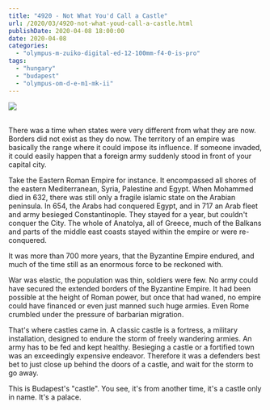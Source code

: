 ```yaml
---
title: "4920 - Not What You'd Call a Castle"
url: /2020/03/4920-not-what-youd-call-a-castle.html
publishDate: 2020-04-08 18:00:00
date: 2020-04-08
categories: 
  - "olympus-m-zuiko-digital-ed-12-100mm-f4-0-is-pro"
tags: 
  - "hungary"
  - "budapest"
  - "olympus-om-d-e-m1-mk-ii"
---
```

<div class="container">
<div class="center"><a target="_blank" href="https://d25zfm9zpd7gm5.cloudfront.net/1200x1200/2018/20180520_165848_lr.jpg"><img class="webfeedsFeaturedVisual" src="https://d25zfm9zpd7gm5.cloudfront.net/0600x0600/2018/20180520_165848_lr.jpg" /></a></div>
</div>
<br />

There was a time when states were very different from what they are
now. Borders did not exist as they do now. The territory of an
empire was basically the range where it could impose its influence.
If someone invaded, it could easily happen that a foreign army
suddenly stood in front of your capital city.

Take the Eastern Roman Empire for instance. It encompassed all
shores of the eastern Mediterranean, Syria, Palestine and Egypt.
When Mohammed died in 632, there was still only a fragile islamic
state on the Arabian peninsula. In 654, the Arabs had conquered
Egypt, and in 717 an Arab fleet and army besieged Constantinople.
They stayed for a year, but couldn't conquer the City. The whole of
Anatolya, all of Greece, much of the Balkans and parts of the middle
east coasts stayed within the empire or were re-conquered.

It was more than 700 more years, that the Byzantine Empire endured,
and much of the time still as an enormous force to be reckoned with.

War was elastic, the population was thin, soldiers were few. No army
could have secured the extended borders of the Byzantine Empire. It
had been possible at the height of Roman power, but once that had
waned, no empire could have financed or even just manned such huge
armies. Even Rome crumbled under the pressure of barbarian migration.

That's where castles came in. A classic castle is a fortress, a
military installation, designed to endure the storm of freely
wandering armies. An army has to be fed and kept healthy. Besieging
a castle or a fortified town was an exceedingly expensive endeavor.
Therefore it was a defenders best bet to just close up behind the
doors of a castle, and wait for the storm to go away.

This is Budapest's "castle". You see, it's from another time, it's a
castle only in name. It's a palace.